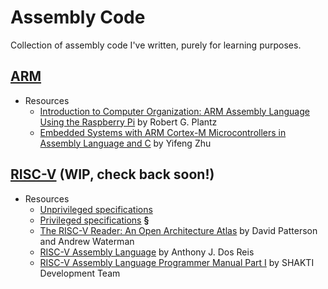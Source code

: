 # Assembly Code

Collection of assembly code I've written, purely for learning purposes.

## [ARM](./arm)

* Resources
  - [Introduction to Computer Organization: ARM Assembly Language Using the Raspberry Pi](http://bob.cs.sonoma.edu/IntroCompOrg-RPi/intro-co-rpi.html) by Robert G. Plantz
  - [Embedded Systems with ARM Cortex-M Microcontrollers in Assembly Language and C](http://web.eece.maine.edu/~zhu/book/) by Yifeng Zhu

## [RISC-V](./riscv) (WIP, check back soon!)

* Resources
  - [Unprivileged specifications](https://github.com/riscv/riscv-isa-manual/releases/download/Ratified-IMAFDQC/riscv-spec-20191213.pdf)
  - [Privileged specifications](https://github.com/riscv/riscv-isa-manual/releases/download/Ratified-IMFDQC-and-Priv-v1.11/riscv-privileged-20190608.pdf) **§**
  - [The RISC-V Reader: An Open Architecture Atlas](http://www.riscvbook.com/) by David Patterson and Andrew Waterman
  - [RISC-V Assembly Language](https://www.amazon.com/RISC-V-Assembly-Language-Anthony-Reis/dp/1088462006) by Anthony J. Dos Reis
  - [RISC-V Assembly Language Programmer Manual Part I](https://shakti.org.in/docs/risc-v-asm-manual.pdf) by SHAKTI Development Team
